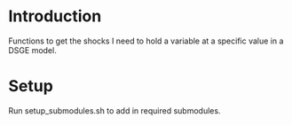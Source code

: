 # Introduction
Functions to get the shocks I need to hold a variable at a specific value in a DSGE model.

# Setup
Run setup_submodules.sh to add in required submodules.
